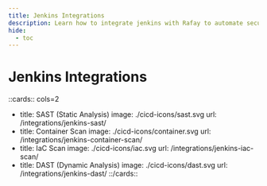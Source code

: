 ```yaml
---
title: Jenkins Integrations
description: Learn how to integrate jenkins with Rafay to automate security testing and deployment of your applications.
hide:
  - toc
---
```


<style>
.nt-card .nt-card-image{
  color: #005BFF;
}

.nt-card-title {
    text-align: -webkit-center;
}
</style>

# Jenkins Integrations

::cards:: cols=2

- title: SAST (Static Analysis)
  image: ./cicd-icons/sast.svg
  url: /integrations/jenkins-sast/
- title: Container Scan
  image: ./cicd-icons/container.svg
  url: /integrations/jenkins-container-scan/
- title: IaC Scan
  image: ./cicd-icons/iac.svg
  url: /integrations/jenkins-iac-scan/
- title: DAST (Dynamic Analysis)
  image: ./cicd-icons/dast.svg
  url: /integrations/jenkins-dast/
  ::/cards::
